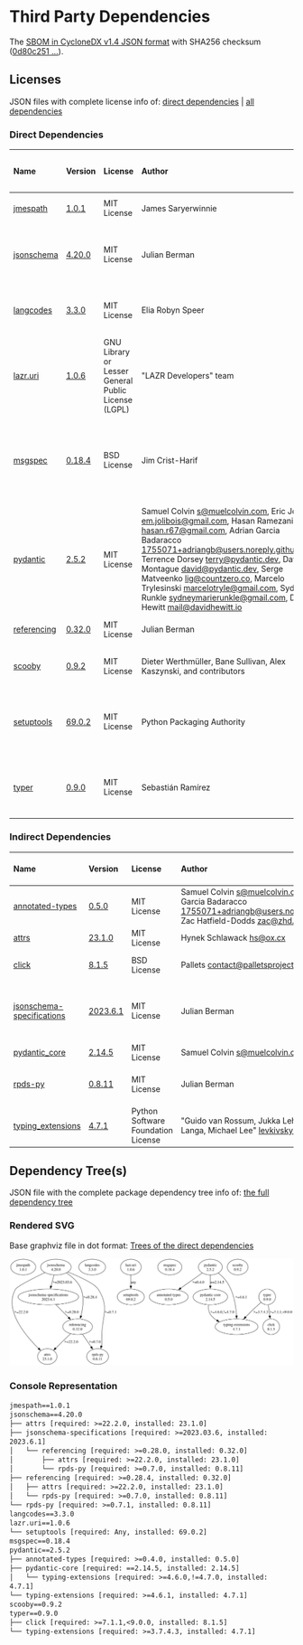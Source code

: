 # Third Party Dependencies

<!--[[[fill sbom_sha256()]]]-->
The [SBOM in CycloneDX v1.4 JSON format](https://git.sr.ht/~sthagen/csaf/blob/default/etc/sbom/cdx.json) with SHA256 checksum ([0d80c251 ...](https://git.sr.ht/~sthagen/csaf/blob/default/etc/sbom/cdx.json.sha256 "sha256:0d80c251983bf567b23ec74582f4580f7c772ba7ace866c61a091426b5ccab0e")).
<!--[[[end]]] (checksum: 66f5e3ba4254bd896c6f36c9df523b4e)-->
## Licenses

JSON files with complete license info of: [direct dependencies](direct-dependency-licenses.json) | [all dependencies](all-dependency-licenses.json)

### Direct Dependencies

<!--[[[fill direct_dependencies_table()]]]-->
| Name                                                            | Version                                                | License                                             | Author                                                                                                                                                                                                                                                                                                                                                                                                                           | Description (from packaging data)                                                                        |
|:----------------------------------------------------------------|:-------------------------------------------------------|:----------------------------------------------------|:---------------------------------------------------------------------------------------------------------------------------------------------------------------------------------------------------------------------------------------------------------------------------------------------------------------------------------------------------------------------------------------------------------------------------------|:---------------------------------------------------------------------------------------------------------|
| [jmespath](https://github.com/jmespath/jmespath.py)             | [1.0.1](https://pypi.org/project/jmespath/1.0.1/)      | MIT License                                         | James Saryerwinnie                                                                                                                                                                                                                                                                                                                                                                                                               | JSON Matching Expressions                                                                                |
| [jsonschema](https://github.com/python-jsonschema/jsonschema)   | [4.20.0](https://pypi.org/project/jsonschema/4.20.0/)  | MIT License                                         | Julian Berman                                                                                                                                                                                                                                                                                                                                                                                                                    | An implementation of JSON Schema validation for Python                                                   |
| [langcodes](https://github.com/rspeer/langcodes)                | [3.3.0](https://pypi.org/project/langcodes/3.3.0/)     | MIT License                                         | Elia Robyn Speer                                                                                                                                                                                                                                                                                                                                                                                                                 | Tools for labeling human languages with IETF language tags                                               |
| [lazr.uri](https://launchpad.net/lazr.uri)                      | [1.0.6](https://pypi.org/project/lazr.uri/1.0.6/)      | GNU Library or Lesser General Public License (LGPL) | "LAZR Developers" team                                                                                                                                                                                                                                                                                                                                                                                                           | A self-contained, easily reusable library for parsing, manipulating,                                     |
| [msgspec](https://jcristharif.com/msgspec/)                     | [0.18.4](https://pypi.org/project/msgspec/0.18.4/)     | BSD License                                         | Jim Crist-Harif                                                                                                                                                                                                                                                                                                                                                                                                                  | A fast serialization and validation library, with builtin support for JSON, MessagePack, YAML, and TOML. |
| [pydantic](https://github.com/pydantic/pydantic)                | [2.5.2](https://pypi.org/project/pydantic/2.5.2/)      | MIT License                                         | Samuel Colvin <s@muelcolvin.com>, Eric Jolibois <em.jolibois@gmail.com>, Hasan Ramezani <hasan.r67@gmail.com>, Adrian Garcia Badaracco <1755071+adriangb@users.noreply.github.com>, Terrence Dorsey <terry@pydantic.dev>, David Montague <david@pydantic.dev>, Serge Matveenko <lig@countzero.co>, Marcelo Trylesinski <marcelotryle@gmail.com>, Sydney Runkle <sydneymarierunkle@gmail.com>, David Hewitt <mail@davidhewitt.io> | Data validation using Python type hints                                                                  |
| [referencing](https://github.com/python-jsonschema/referencing) | [0.32.0](https://pypi.org/project/referencing/0.32.0/) | MIT License                                         | Julian Berman                                                                                                                                                                                                                                                                                                                                                                                                                    | JSON Referencing + Python                                                                                |
| [scooby](https://github.com/banesullivan/scooby)                | [0.9.2](https://pypi.org/project/scooby/0.9.2/)        | MIT License                                         | Dieter Werthmüller, Bane Sullivan, Alex Kaszynski, and contributors                                                                                                                                                                                                                                                                                                                                                              | A Great Dane turned Python environment detective                                                         |
| [setuptools](https://github.com/pypa/setuptools)                | [69.0.2](https://pypi.org/project/setuptools/69.0.2/)  | MIT License                                         | Python Packaging Authority                                                                                                                                                                                                                                                                                                                                                                                                       | Easily download, build, install, upgrade, and uninstall Python packages                                  |
| [typer](https://github.com/tiangolo/typer)                      | [0.9.0](https://pypi.org/project/typer/0.9.0/)         | MIT License                                         | Sebastián Ramírez                                                                                                                                                                                                                                                                                                                                                                                                                | Typer, build great CLIs. Easy to code. Based on Python type hints.                                       |
<!--[[[end]]] (checksum: f5b48a9fec32725f4ea4f09261832987)-->

### Indirect Dependencies

<!--[[[fill indirect_dependencies_table()]]]-->
| Name                                                                                        | Version                                                                  | License                            | Author                                                                                                                                  | Description (from packaging data)                                    |
|:--------------------------------------------------------------------------------------------|:-------------------------------------------------------------------------|:-----------------------------------|:----------------------------------------------------------------------------------------------------------------------------------------|:---------------------------------------------------------------------|
| [annotated-types](https://github.com/annotated-types/annotated-types/blob/main/README.md)   | [0.5.0](https://pypi.org/project/annotated-types/0.5.0/)                 | MIT License                        | Samuel Colvin <s@muelcolvin.com>, Adrian Garcia Badaracco <1755071+adriangb@users.noreply.github.com>, Zac Hatfield-Dodds <zac@zhd.dev> | Reusable constraint types to use with typing.Annotated               |
| [attrs](https://www.attrs.org/en/stable/changelog.html)                                     | [23.1.0](https://pypi.org/project/attrs/23.1.0/)                         | MIT License                        | Hynek Schlawack <hs@ox.cx>                                                                                                              | Classes Without Boilerplate                                          |
| [click](https://palletsprojects.com/p/click/)                                               | [8.1.5](https://pypi.org/project/click/8.1.5/)                           | BSD License                        | Pallets <contact@palletsprojects.com>                                                                                                   | Composable command line interface toolkit                            |
| [jsonschema-specifications](https://github.com/python-jsonschema/jsonschema-specifications) | [2023.6.1](https://pypi.org/project/jsonschema-specifications/2023.6.1/) | MIT License                        | Julian Berman                                                                                                                           | The JSON Schema meta-schemas and vocabularies, exposed as a Registry |
| [pydantic_core](https://github.com/pydantic/pydantic-core)                                  | [2.14.5](https://pypi.org/project/pydantic_core/2.14.5/)                 | MIT License                        | Samuel Colvin <s@muelcolvin.com>                                                                                                        | UNKNOWN                                                              |
| [rpds-py](https://github.com/crate-py/rpds)                                                 | [0.8.11](https://pypi.org/project/rpds-py/0.8.11/)                       | MIT License                        | Julian Berman                                                                                                                           | Python bindings to Rust's persistent data structures (rpds)          |
| [typing_extensions](https://github.com/python/typing_extensions)                            | [4.7.1](https://pypi.org/project/typing_extensions/4.7.1/)               | Python Software Foundation License | "Guido van Rossum, Jukka Lehtosalo, Łukasz Langa, Michael Lee" <levkivskyi@gmail.com>                                                   | Backported and Experimental Type Hints for Python 3.7+               |
<!--[[[end]]] (checksum: d7481dc70b692843e62f1232278b99f9)-->

## Dependency Tree(s)

JSON file with the complete package dependency tree info of: [the full dependency tree](package-dependency-tree.json)

### Rendered SVG

Base graphviz file in dot format: [Trees of the direct dependencies](package-dependency-tree.dot.txt)

<img src="./package-dependency-tree.svg" alt="Trees of the direct dependencies" title="Trees of the direct dependencies"/>

### Console Representation

<!--[[[fill dependency_tree_console_text()]]]-->
````console
jmespath==1.0.1
jsonschema==4.20.0
├── attrs [required: >=22.2.0, installed: 23.1.0]
├── jsonschema-specifications [required: >=2023.03.6, installed: 2023.6.1]
│   └── referencing [required: >=0.28.0, installed: 0.32.0]
│       ├── attrs [required: >=22.2.0, installed: 23.1.0]
│       └── rpds-py [required: >=0.7.0, installed: 0.8.11]
├── referencing [required: >=0.28.4, installed: 0.32.0]
│   ├── attrs [required: >=22.2.0, installed: 23.1.0]
│   └── rpds-py [required: >=0.7.0, installed: 0.8.11]
└── rpds-py [required: >=0.7.1, installed: 0.8.11]
langcodes==3.3.0
lazr.uri==1.0.6
└── setuptools [required: Any, installed: 69.0.2]
msgspec==0.18.4
pydantic==2.5.2
├── annotated-types [required: >=0.4.0, installed: 0.5.0]
├── pydantic-core [required: ==2.14.5, installed: 2.14.5]
│   └── typing-extensions [required: >=4.6.0,!=4.7.0, installed: 4.7.1]
└── typing-extensions [required: >=4.6.1, installed: 4.7.1]
scooby==0.9.2
typer==0.9.0
├── click [required: >=7.1.1,<9.0.0, installed: 8.1.5]
└── typing-extensions [required: >=3.7.4.3, installed: 4.7.1]
````
<!--[[[end]]] (checksum: ac94ce7eaac71f0809347eedcda78eb5)-->
